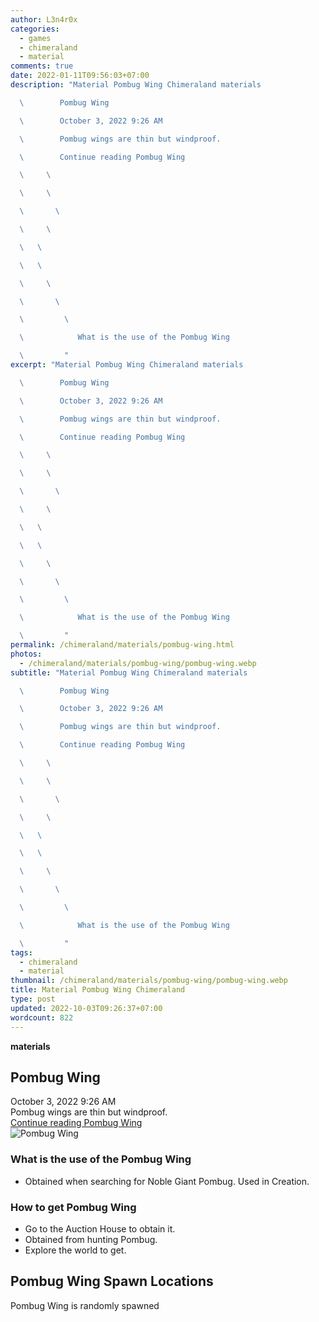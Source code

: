 ```yaml
---
author: L3n4r0x
categories:
  - games
  - chimeraland
  - material
comments: true
date: 2022-01-11T09:56:03+07:00
description: "Material Pombug Wing Chimeraland materials

  \        Pombug Wing

  \        October 3, 2022 9:26 AM

  \        Pombug wings are thin but windproof.

  \        Continue reading Pombug Wing

  \     \ 

  \     \ 

  \       \ 

  \     \ 

  \   \ 

  \   \ 

  \     \ 

  \       \ 

  \         \ 

  \            What is the use of the Pombug Wing

  \         "
excerpt: "Material Pombug Wing Chimeraland materials

  \        Pombug Wing

  \        October 3, 2022 9:26 AM

  \        Pombug wings are thin but windproof.

  \        Continue reading Pombug Wing

  \     \ 

  \     \ 

  \       \ 

  \     \ 

  \   \ 

  \   \ 

  \     \ 

  \       \ 

  \         \ 

  \            What is the use of the Pombug Wing

  \         "
permalink: /chimeraland/materials/pombug-wing.html
photos:
  - /chimeraland/materials/pombug-wing/pombug-wing.webp
subtitle: "Material Pombug Wing Chimeraland materials

  \        Pombug Wing

  \        October 3, 2022 9:26 AM

  \        Pombug wings are thin but windproof.

  \        Continue reading Pombug Wing

  \     \ 

  \     \ 

  \       \ 

  \     \ 

  \   \ 

  \   \ 

  \     \ 

  \       \ 

  \         \ 

  \            What is the use of the Pombug Wing

  \         "
tags:
  - chimeraland
  - material
thumbnail: /chimeraland/materials/pombug-wing/pombug-wing.webp
title: Material Pombug Wing Chimeraland
type: post
updated: 2022-10-03T09:26:37+07:00
wordcount: 822
---
```


<link
  rel="stylesheet"
  href="https://rawcdn.githack.com/dimaslanjaka/Web-Manajemen/870a349/css/bootstrap-5-3-0-alpha3-wrapper.css"
/>
<section id="bootstrap-wrapper">
  <div data-bs-theme="dark">
    <div
      class="row g-0 border rounded overflow-hidden flex-md-row mb-4 shadow-sm position-relative bg-dark text-light"
    >
      <div class="col p-4 d-flex flex-column position-static">
        <strong class="d-inline-block mb-2 text-success">materials</strong>
        <h2 class="mb-0">Pombug Wing</h2>
        <div class="mb-1 text-muted">October 3, 2022 9:26 AM</div>
        <div class="mb-2 border p-1">Pombug wings are thin but windproof.</div>
        <a
          href="/chimeraland/materials/pombug-wing.html"
          class="stretched-link d-none text-primary"
          >Continue reading Pombug Wing</a
        >
      </div>
      <div class="col-auto d-none d-md-block d-lg-block">
        <img
          src="https://www.webmanajemen.com/chimeraland/materials/pombug-wing/pombug-wing.webp"
          alt="Pombug Wing"
        />
      </div>
    </div>
    <div class="row">
      <div class="col-lg-6 col-12 mb-2">
        <div class="card">
          <div class="card-body">
            <h3 class="card-title">What is the use of the Pombug Wing</h3>
            <div class="card-text">
              <ul>
                <li>
                  Obtained when searching for Noble Giant Pombug. Used in
                  Creation.
                </li>
              </ul>
            </div>
          </div>
        </div>
      </div>
      <div class="col-lg-6 col-12 mb-2">
        <div class="card">
          <div class="card-body">
            <h3 class="card-title">How to get Pombug Wing</h3>
            <div class="card-text">
              <ul>
                <li>Go to the Auction House to obtain it.</li>
                <li>Obtained from hunting Pombug.</li>
                <li>Explore the world to get.</li>
              </ul>
            </div>
          </div>
        </div>
      </div>
      <div class="col-12 mb-2">
        <h2>Pombug Wing Spawn Locations</h2>
        <p>Pombug Wing is randomly spawned</p>
      </div>
    </div>
  </div>
</section>